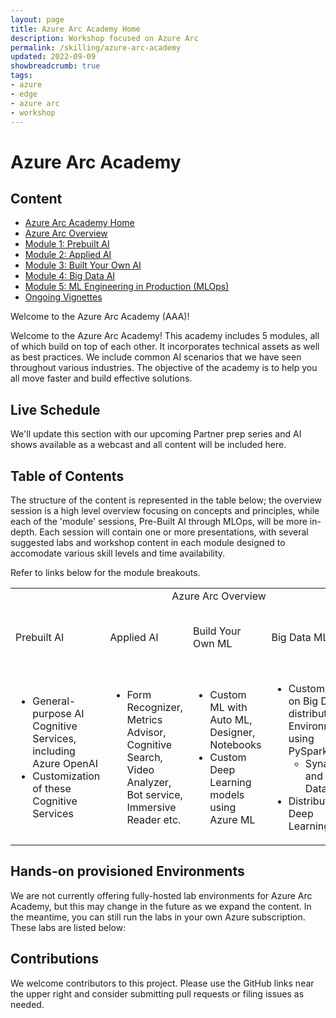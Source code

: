 ```yaml
---
layout: page
title: Azure Arc Academy Home
description: Workshop focused on Azure Arc
permalink: /skilling/azure-arc-academy
updated: 2022-09-09
showbreadcrumb: true
tags:
- azure
- edge
- azure arc
- workshop
---
```


# Azure Arc Academy

## Content

* [Azure Arc Academy Home](/PartnerResources/skilling/azure-arc-academy)
* [Azure Arc Overview](/PartnerResources/skilling/azure-arc-academy/overview)
* [Module 1: Prebuilt AI](/PartnerResources/skilling/azure-arc-academy/prebuilt-ai)
* [Module 2: Applied AI](/PartnerResources/skilling/azure-arc-academy/applied-ai)
* [Module 3: Built Your Own AI](/PartnerResources/skilling/azure-arc-academy/build-your-own-ml)
* [Module 4: Big Data AI](/PartnerResources/skilling/azure-arc-academy/big-data-ml)
* [Module 5: ML Engineering in Production (MLOps)](/PartnerResources/skilling/azure-arc-academy/mlops)
* [Ongoing Vignettes](/PartnerResources/skilling/azure-arc-academy/vignettes)

Welcome to the Azure Arc Academy (AAA)! 

Welcome to the Azure Arc Academy! This academy includes 5 modules, all of which build on top of each other. It incorporates technical assets as well as best practices. We include common AI scenarios that we have seen throughout various industries. The objective of the academy is to help you all move faster and build effective solutions.

## Live Schedule

We'll update this section with our upcoming Partner prep series and AI shows available as a webcast and all content will be included here.

## Table of Contents

The structure of the content is represented in the table below; the overview session is a high level overview focusing on concepts and principles, while each of the 'module' sessions, Pre-Built AI through MLOps, will be more in-depth. Each session will contain one or more presentations, with several suggested labs and workshop content in each module designed to accomodate various skill levels and time availability.

Refer to links below for the module breakouts. 

<table>
<tr>
<td colspan="5" style="text-align: center;">Azure Arc Overview</td>
</tr>
<tr>
<td>Prebuilt AI</td>
<td>Applied AI</td>
<td>Build Your Own ML</td>
<td>Big Data ML</td>
<td>ML Engineering in Production (MLOps)</td>
</tr>
<tr>
<td>
  <ul>
    <li>General-purpose AI Cognitive Services, including Azure OpenAI</li>
    <li>Customization of these Cognitive Services</li>
  </ul>
</td>
<td>
  <ul>
    <li>Form Recognizer, Metrics Advisor, Cognitive Search, Video Analyzer, Bot service, Immersive Reader etc.</li>
  </ul>
</td>
<td>
  <ul>
    <li>Custom ML with Auto ML, Designer, Notebooks</li>
    <li>Custom Deep Learning models using Azure ML</li>
  </ul>
</td>
<td>
  <ul>
    <li>Custom ML on Big Data in distributed Environments using PySpark
				<ul>
          <li>Synapse and Databricks</li>
        </ul>
    <li>Distributed Deep Learning</li>
  </ul>
</td>
<td>
  <ul>
    <li>Azure DevOps</li>
		<li>GitHub Actions</li>
    <li>MLFlow</li>
  </ul>
</td>
</tr>
</table>

## Hands-on provisioned Environments

We are not currently offering fully-hosted lab environments for Azure Arc Academy, but this may change in the future as we expand the content. In the meantime, you can still run the labs in your own Azure subscription. These labs are listed below:

<!--
Want to go hands-on with a fully provisioned environment? Check out our Azure Arc Academy lab environments hosted by Spektra Systems, available for a limited time. The environments are only available to United States based partners.

* Sign-up link: [https://bit.ly/3COKiz1](https://bit.ly/3COKiz1)
* Activation code: ACTIVATE1365

The lab environments available are listed below. The source content is available if you'd like to see what's covered in each lab -- however, the lab environment will display all of this info for you as you progress through the lab. Once the lab environment is started, there is a limited time to complete the lab due to the number of resources provisioned. If you'd like to keep all of the assets as you go through the lab, we recommend following the lab guides listed below and deploy the resources into your Azure account. 
-->


## Contributions

We welcome contributors to this project. Please use the GitHub links near the upper right and consider submitting pull requests or filing issues as needed.

